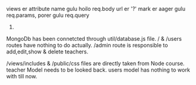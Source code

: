 views er attribute name gulu hoilo req.body
url er '?' mark er aager gulu req.params, porer gulu req.query

1. 
MongoDb has been connetcted through util/database.js file.
/ & /users routes have nothing to do actually.
/admin route is responsible to add,edit,show & delete teachers.

/views/includes & /public/css files are directly taken from Node course.
teacher Model needs to be looked back.
users model has nothing to work with till now.